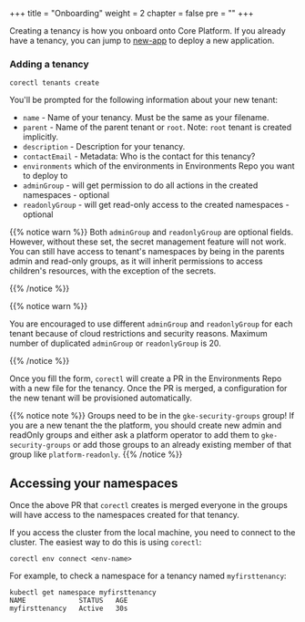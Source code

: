 +++
title = "Onboarding"
weight = 2
chapter = false
pre = ""
+++

Creating a tenancy is how you onboard onto Core Platform.
If you already have a tenancy, you can jump to [new-app](./new-app/) to deploy a new application.

### Adding a tenancy

```shell
corectl tenants create
```

You'll be prompted for the following information about your new tenant:

- `name` - Name of your tenancy. Must be the same as your filename.
- `parent` - Name of the parent tenant or `root`. Note: `root` tenant is created implicitly.
- `description` - Description for your tenancy.
- `contactEmail` - Metadata: Who is the contact for this tenancy?
- `environments` which of the environments in Environments Repo you want to deploy to
- `adminGroup` - will get permission to do all actions in the created namespaces - optional
- `readonlyGroup` - will get read-only access to the created namespaces - optional

{{% notice warn %}}
Both `adminGroup` and `readonlyGroup` are optional fields.
However, without these set, the secret management feature will not work.
You can still have access to tenant's namespaces by being in the parents admin and read-only groups,
as it will inherit permissions to access children's resources, with the exception of the secrets.

{{% /notice %}}

{{% notice warn %}}

You are encouraged
to use different `adminGroup` and `readonlyGroup` for each tenant because of cloud restrictions and security reasons.
Maximum number of duplicated `adminGroup` or `readonlyGroup` is 20.

{{% /notice %}}

Once you fill the form, `corectl` will create a PR in the Environments Repo with a new file for the tenancy.
Once the PR is merged, a configuration for the new tenant will be provisioned automatically.

{{% notice note %}}
Groups need to be in the `gke-security-groups` group!
If you are a new tenant the the platform, you should create new admin and readOnly groups and either ask a platform operator to add them
to `gke-security-groups` or add those groups to an already existing member of that group like `platform-readonly`.
{{% /notice %}}

## Accessing your namespaces

Once the above PR that `corectl` creates is merged everyone in the groups will have access to the namespaces created for that tenancy.

If you access the cluster from the local machine, you need to connect to the cluster.
The easiest way to do this is using `corectl`:

```shell
corectl env connect <env-name>
```

For example, to check a namespace for a tenancy named `myfirsttenancy`:

```shell
kubectl get namespace myfirsttenancy
NAME             STATUS   AGE
myfirsttenancy   Active   30s
```
